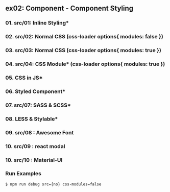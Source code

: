## ex02: Component - Component Styling

### 01. src/01: Inline Styling*
### 02. src/02: Normal CSS (css-loader options{ modules: false })
### 03. src/03: Normal CSS (css-loader options{ modules: true })
### 04. src/04: CSS Module* (css-loader options{ modules: true })
### 05. CSS in JS*
### 06. Styled Component*
### 07. src/07: SASS & SCSS*
### 08. LESS & Stylable*
### 09. src/08 : Awesome Font
### 10. src/09 : react modal
### 10. src/10 : Material-UI


### Run Examples
```bash
$ npm run debug src={no} css-modules=false
```
